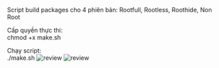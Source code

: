 Script build packages cho 4 phiên bản: Rootfull, Rootless, Roothide, Non Root

Cấp quyền thực thi:  
chmod +x make.sh

Chạy script:        
./make.sh
![review](https://img.upanh.tv/2025/05/14/Demo.png) 
![review](https://img.upanh.tv/2025/05/15/image14a5e03cf70f4471.png)

